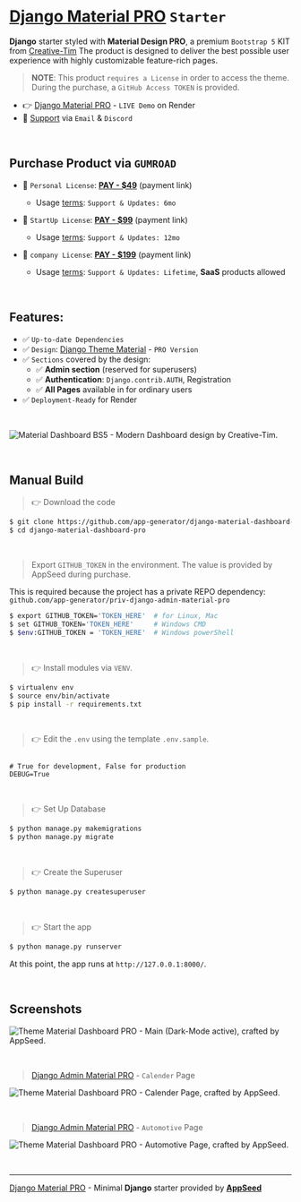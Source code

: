 # [Django Material PRO](https://github.com/app-generator/django-material-dashboard-pro) `Starter`

**Django** starter styled with **Material Design PRO**, a premium `Bootstrap 5` KIT from [Creative-Tim](https://bit.ly/3fKQZaL)
The product is designed to deliver the best possible user experience with highly customizable feature-rich pages. 

> **NOTE**: This product `requires a License` in order to access the theme. During the purchase, a `GitHub Access TOKEN` is provided. 

- 👉 [Django Material PRO](https://django-material-dashboard-pro.onrender.com) - `LIVE Demo` on Render
- 🚀 [Support](https://appseed.us/support/) via `Email` & `Discord`

<br />

## Purchase Product via `GUMROAD`

- 🛒 `Personal License`: **[PAY - $49](https://appseed.gumroad.com/l/django-mat-pro)** (payment link)
  - Usage [terms](https://github.com/app-generator/license-personal): `Support & Updates: 6mo`
  
- 🛒 `StartUp License`: **[PAY - $99](https://appseed.gumroad.com/l/django-mat-pro-startup)** (payment link)
  - Usage [terms](https://github.com/app-generator/license-startup): `Support & Updates: 12mo`
  
- 🛒 `company License`: **[PAY - $199](https://appseed.gumroad.com/l/django-mat-pro-company)** (payment link)
  - Usage [terms](https://github.com/app-generator/license-personal): `Support & Updates: Lifetime`, **SaaS** products allowed
  
<br />

## Features: 

- ✅ `Up-to-date Dependencies`
- ✅ `Design`: [Django Theme Material](https://github.com/app-generator/django-admin-material-pro) - `PRO Version`
- ✅ `Sections` covered by the design:
  - ✅ **Admin section** (reserved for superusers)
  - ✅ **Authentication**: `Django.contrib.AUTH`, Registration
  - ✅ **All Pages** available in for ordinary users 
- ✅ `Deployment-Ready` for Render 

<br />

![Material Dashboard BS5 - Modern Dashboard design by Creative-Tim.](https://user-images.githubusercontent.com/51070104/209104783-22f04139-8919-457c-b21d-7383d57f07b1.png)

<br />

## Manual Build 

> 👉 Download the code  

```bash
$ git clone https://github.com/app-generator/django-material-dashboard-pro.git
$ cd django-material-dashboard-pro
```

<br />

> Export `GITHUB_TOKEN` in the environment. The value is provided by AppSeed during purchase. 

This is required because the project has a private REPO dependency: `github.com/app-generator/priv-django-admin-material-pro`

```bash
$ export GITHUB_TOKEN='TOKEN_HERE'  # for Linux, Mac
$ set GITHUB_TOKEN='TOKEN_HERE'     # Windows CMD
$ $env:GITHUB_TOKEN = 'TOKEN_HERE'  # Windows powerShell 
```

<br />

> 👉 Install modules via `VENV`.


```bash
$ virtualenv env
$ source env/bin/activate
$ pip install -r requirements.txt
```

<br />

> 👉 Edit the `.env` using the template `.env.sample`. 

```env

# True for development, False for production
DEBUG=True

```

<br />

> 👉 Set Up Database

```bash
$ python manage.py makemigrations
$ python manage.py migrate
```

<br />

> 👉 Create the Superuser

```bash
$ python manage.py createsuperuser
```

<br />

> 👉 Start the app

```bash
$ python manage.py runserver
```

At this point, the app runs at `http://127.0.0.1:8000/`. 

<br />

## Screenshots

![Theme Material Dashboard PRO - Main (Dark-Mode active), crafted by AppSeed.](https://user-images.githubusercontent.com/51070104/209695422-7863697f-e6c5-4b08-b395-422074e399df.jpg)

<br />

> [Django Admin Material PRO](https://github.com/app-generator/django-admin-material-pro) - `Calender` Page

![Theme Material Dashboard PRO - Calender Page, crafted by AppSeed.](https://user-images.githubusercontent.com/51070104/209695529-f4cea8ee-68d9-4658-bb54-110ff530c8da.jpg)

<br />

> [Django Admin Material PRO](https://github.com/app-generator/django-admin-material-pro) - `Automotive` Page

![Theme Material Dashboard PRO - Automotive Page, crafted by AppSeed.](https://user-images.githubusercontent.com/51070104/209695692-e681b3c8-fca8-4ebf-8803-2795bcd8f7d1.jpg)

<br />

---
[Django Material PRO](https://github.com/app-generator/django-material-dashboard-pro) - Minimal **Django** starter provided by **[AppSeed](https://appseed.us/)**
